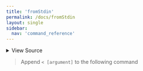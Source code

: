 ```yaml
---
title: 'fromStdin'
permalink: /docs/fromStdin
layout: single
sidebar:
  nav: 'command_reference'
---
```




<details>
  <summary>View Source</summary>

{% highlight sh %}

local stdinSource="$1"
shift

local command="$1"
shift

!fn --shellpen-private writeDSL $command "$@"

# Chomp the newline and replace it with ' < "path"newline'
__SHELLPEN_SOURCES_TEXTS[$SHELLPEN_PEN_INDEX]="${__SHELLPEN_SOURCES_TEXTS[$SHELLPEN_PEN_INDEX]/%$NEWLINE/ < $stdinSource$NEWLINE}"
{% endhighlight %}

</details>



> Append `< [argument]` to the following command







